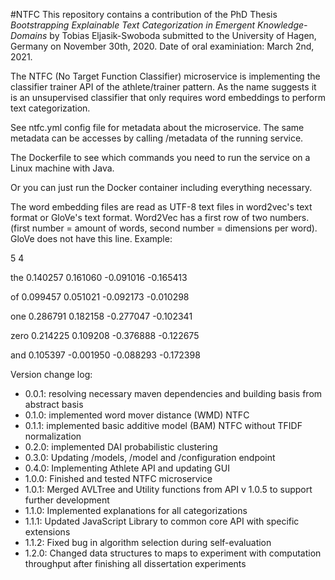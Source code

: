 #NTFC
This repository contains a contribution of the PhD Thesis *Bootstrapping Explainable Text Categorization in Emergent Knowledge-Domains* by Tobias Eljasik-Swoboda submitted to the University of Hagen, Germany on November 30th, 2020. Date of oral examiniation: March 2nd, 2021. 

The NTFC (No Target Function Classifier) microservice is implementing the classifier trainer API of the athlete/trainer pattern. As the name suggests it is an unsupervised classifier that only requires word embeddings to perform text categorization.

See ntfc.yml config file for metadata about the microservice. The same metadata can be accesses by calling /metadata of the running service. 

The Dockerfile to see which commands you need to run the service on a Linux machine with Java. 

Or you can just run the Docker container including everything necessary. 

The word embedding files are read as UTF-8 text files in word2vec's text format or GloVe's text format. 
Word2Vec has a first row of two numbers. (first number = amount of words, second number = dimensions per word). GloVe does not have this line.
Example:

5 4

the 0.140257 0.161060 -0.091016 -0.165413 

of 0.099457 0.051021 -0.092173 -0.010298 
 
one 0.286791 0.182158 -0.277047 -0.102341 

zero 0.214225 0.109208 -0.376888 -0.122675 

and 0.105397 -0.001950 -0.088293 -0.172398  


Version change log:

- 0.0.1: resolving necessary maven dependencies and building basis from abstract basis
- 0.1.0: implemented word mover distance (WMD) NTFC
- 0.1.1: implemented basic additive model (BAM) NTFC without TFIDF normalization
- 0.2.0: implemented DAI probabilistic clustering
- 0.3.0: Updating /models, /model and /configuration endpoint
- 0.4.0: Implementing Athlete API and updating GUI
- 1.0.0: Finished and tested NTFC microservice
- 1.0.1: Merged AVLTree and Utility functions from API v 1.0.5 to support further development
- 1.1.0: Implemented explanations for all categorizations
- 1.1.1: Updated JavaScript Library to common core API with specific extensions
- 1.1.2: Fixed bug in algorithm selection during self-evaluation
- 1.2.0: Changed data structures to maps to experiment with computation throughput after finishing all dissertation experiments